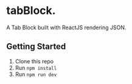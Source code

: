 # tabBlock. 
A Tab Block built with ReactJS rendering JSON.
## Getting Started

1. Clone this repo
1. Run `npm install`
1. Run `npm run dev`
